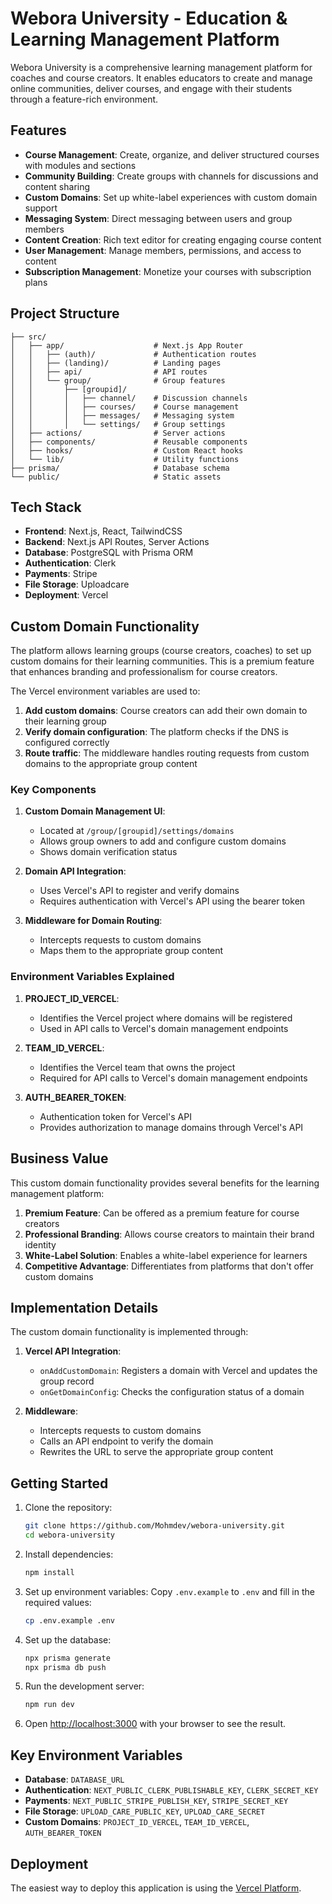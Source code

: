 # Webora University - Education & Learning Management Platform

Webora University is a comprehensive learning management platform for coaches and course creators. It enables educators to create and manage online communities, deliver courses, and engage with their students through a feature-rich environment.

## Features

- **Course Management**: Create, organize, and deliver structured courses with modules and sections
- **Community Building**: Create groups with channels for discussions and content sharing
- **Custom Domains**: Set up white-label experiences with custom domain support
- **Messaging System**: Direct messaging between users and group members
- **Content Creation**: Rich text editor for creating engaging course content
- **User Management**: Manage members, permissions, and access to content
- **Subscription Management**: Monetize your courses with subscription plans

## Project Structure

```
├── src/
│   ├── app/                    # Next.js App Router
│   │   ├── (auth)/             # Authentication routes
│   │   ├── (landing)/          # Landing pages
│   │   ├── api/                # API routes
│   │   └── group/              # Group features
│   │       ├── [groupid]/
│   │       │   ├── channel/    # Discussion channels
│   │       │   ├── courses/    # Course management
│   │       │   ├── messages/   # Messaging system
│   │       │   └── settings/   # Group settings
│   ├── actions/                # Server actions
│   ├── components/             # Reusable components
│   ├── hooks/                  # Custom React hooks
│   └── lib/                    # Utility functions
├── prisma/                     # Database schema
└── public/                     # Static assets
```

## Tech Stack

- **Frontend**: Next.js, React, TailwindCSS
- **Backend**: Next.js API Routes, Server Actions
- **Database**: PostgreSQL with Prisma ORM
- **Authentication**: Clerk
- **Payments**: Stripe
- **File Storage**: Uploadcare
- **Deployment**: Vercel

## Custom Domain Functionality

The platform allows learning groups (course creators, coaches) to set up custom domains for their learning communities. This is a premium feature that enhances branding and professionalism for course creators.

The Vercel environment variables are used to:

1. **Add custom domains**: Course creators can add their own domain to their learning group
2. **Verify domain configuration**: The platform checks if the DNS is configured correctly
3. **Route traffic**: The middleware handles routing requests from custom domains to the appropriate group content

### Key Components

1. **Custom Domain Management UI**:
   - Located at `/group/[groupid]/settings/domains`
   - Allows group owners to add and configure custom domains
   - Shows domain verification status

2. **Domain API Integration**:
   - Uses Vercel's API to register and verify domains
   - Requires authentication with Vercel's API using the bearer token

3. **Middleware for Domain Routing**:
   - Intercepts requests to custom domains
   - Maps them to the appropriate group content

### Environment Variables Explained

1. **PROJECT_ID_VERCEL**:
   - Identifies the Vercel project where domains will be registered
   - Used in API calls to Vercel's domain management endpoints

2. **TEAM_ID_VERCEL**:
   - Identifies the Vercel team that owns the project
   - Required for API calls to Vercel's domain management endpoints

3. **AUTH_BEARER_TOKEN**:
   - Authentication token for Vercel's API
   - Provides authorization to manage domains through Vercel's API

## Business Value

This custom domain functionality provides several benefits for the learning management platform:

1. **Premium Feature**: Can be offered as a premium feature for course creators
2. **Professional Branding**: Allows course creators to maintain their brand identity
3. **White-Label Solution**: Enables a white-label experience for learners
4. **Competitive Advantage**: Differentiates from platforms that don't offer custom domains

## Implementation Details

The custom domain functionality is implemented through:

1. **Vercel API Integration**:
   - `onAddCustomDomain`: Registers a domain with Vercel and updates the group record
   - `onGetDomainConfig`: Checks the configuration status of a domain

2. **Middleware**:
   - Intercepts requests to custom domains
   - Calls an API endpoint to verify the domain
   - Rewrites the URL to serve the appropriate group content

## Getting Started

1. Clone the repository:
   ```bash
   git clone https://github.com/Mohmdev/webora-university.git
   cd webora-university
   ```

2. Install dependencies:
   ```bash
   npm install
   ```

3. Set up environment variables:
   Copy `.env.example` to `.env` and fill in the required values:
   ```bash
   cp .env.example .env
   ```

4. Set up the database:
   ```bash
   npx prisma generate
   npx prisma db push
   ```

5. Run the development server:
   ```bash
   npm run dev
   ```

6. Open [http://localhost:3000](http://localhost:3000) with your browser to see the result.

## Key Environment Variables

- **Database**: `DATABASE_URL`
- **Authentication**: `NEXT_PUBLIC_CLERK_PUBLISHABLE_KEY`, `CLERK_SECRET_KEY`
- **Payments**: `NEXT_PUBLIC_STRIPE_PUBLISH_KEY`, `STRIPE_SECRET_KEY`
- **File Storage**: `UPLOAD_CARE_PUBLIC_KEY`, `UPLOAD_CARE_SECRET`
- **Custom Domains**: `PROJECT_ID_VERCEL`, `TEAM_ID_VERCEL`, `AUTH_BEARER_TOKEN`

## Deployment

The easiest way to deploy this application is using the [Vercel Platform](https://vercel.com).
